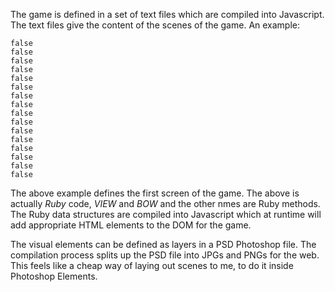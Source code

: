 The game is defined in a set of text files which are compiled into
Javascript.  The text files give the content of
the scenes of the game.  An example:

~~~
false
false
false
false
false
false
false
false
false
false
false
false
false
false
false
false
~~~
The above example defines the first screen of the game.  The above is
actually *Ruby* code, *VIEW* and *BOW* and the other nmes are
Ruby methods.  The Ruby data structures are compiled into
Javascript which at runtime will add appropriate HTML elements to the
DOM for the game.

The visual elements can be defined as layers in a PSD Photoshop
file.  The compilation process splits up the PSD file into JPGs
and PNGs for the web.  This feels like a cheap way of laying
out scenes to me, to do it inside Photoshop Elements.
